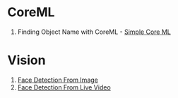 # CoreML

1. Finding Object Name with CoreML - [Simple Core ML](https://github.com/aniltaskiran/CoreML/tree/master/FindingObjectName) 

# Vision

1. [Face Detection From Image](https://github.com/aniltaskiran/Ios-Projects/tree/master/FaceDetecting/FromImage)
2. [Face Detection From Live Video](https://github.com/aniltaskiran/Ios-Projects/tree/master/FaceDetecting/FromLiveVideo)
